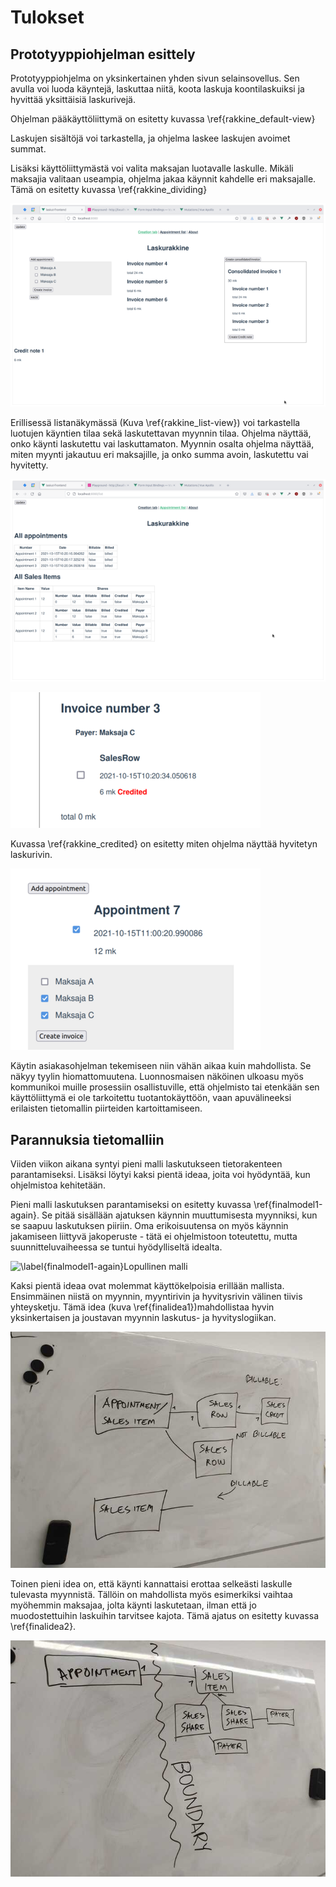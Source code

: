 # Tulokset

## Prototyyppiohjelman esittely

Prototyyppiohjelma on yksinkertainen yhden sivun selainsovellus. Sen avulla voi luoda käyntejä, laskuttaa niitä, koota laskuja koontilaskuiksi ja hyvittää yksittäisiä laskurivejä.

Ohjelman pääkäyttöliittymä on esitetty kuvassa \ref{rakkine_default-view}

Laskujen sisältöjä voi tarkastella, ja ohjelma laskee laskujen avoimet summat.

Lisäksi käyttöliittymästä voi valita maksajan luotavalle laskulle. Mikäli maksajia valitaan useampia, ohjelma jakaa käynnit kahdelle eri maksajalle. Tämä on esitetty kuvassa \ref{rakkine_dividing}


![\label{rakkine_default-view}Laskujen lisäysnäkymä](illustration/screenshots/Laskurakkine.png)

Erillisessä listanäkymässä (Kuva \ref{rakkine_list-view}) voi tarkastella luotujen käyntien tilaa sekä laskutettavan myynnin tilaa. Ohjelma näyttää, onko käynti laskutettu vai laskuttamaton. Myynnin osalta ohjelma näyttää, miten myynti jakautuu eri maksajille, ja onko summa avoin, laskutettu vai hyvitetty.

![\label{rakkine_list-view}Ohjelman listanäkymä](illustration/screenshots/List-view.png)

![\label{rakkine_credited}Ohjelma näyttää, että yksittäinen laskurivi on hyvitetty](illustration/screenshots/credited.png)

Kuvassa \ref{rakkine_credited} on esitetty miten ohjelma näyttää hyvitetyn laskurivin.

![\label{rakkine_dividing}Esimerkki käynnin jakamiesta usealle maksajalle](illustration/screenshots/Dividing.png)

Käytin asiakasohjelman tekemiseen niin vähän aikaa kuin mahdollista. Se näkyy tyylin hiomattomuutena. Luonnosmaisen näköinen ulkoasu myös kommunikoi muille prosessiin osallistuville, että ohjelmisto tai etenkään sen käyttöliittymä ei ole tarkoitettu tuotantokäyttöön, vaan apuvälineeksi erilaisten tietomallin piirteiden kartoittamiseen.

## Parannuksia tietomalliin
Viiden viikon aikana syntyi pieni malli laskutukseen tietorakenteen parantamiseksi. Lisäksi löytyi kaksi pientä ideaa, joita voi hyödyntää, kun ohjelmistoa kehitetään.

Pieni malli laskutuksen parantamiseksi on esitetty kuvassa \ref{finalmodel1-again}. Se pitää sisällään ajatuksen käynnin muuttumisesta myynniksi, kun se saapuu laskutuksen piiriin. Oma erikoisuutensa on myös käynnin jakamiseen liittyvä jakoperuste - tätä ei ohjelmistoon toteutettu, mutta suunnitteluvaiheessa se tuntui hyödylliseltä idealta.

![\label{finalmodel1-again}Lopullinen malli](illustration/malli4.jpg)

Kaksi pientä ideaa ovat molemmat käyttökelpoisia erillään mallista. Ensimmäinen niistä on myynnin, myyntirivin ja hyvitysrivin välinen tiivis yhteysketju. Tämä idea (kuva \ref{finalidea1})mahdollistaa hyvin yksinkertaisen ja joustavan myynnin laskutus- ja hyvityslogiikan.

![\label{finalidea1}Idea 1](illustration/final-idea-1.jpg)

Toinen pieni idea on, että käynti kannattaisi erottaa selkeästi laskulle tulevasta myynnistä. Tällöin on mahdollista myös esimerkiksi vaihtaa myöhemmin maksajaa, jolta käynti laskutetaan, ilman että jo muodostettuihin laskuihin tarvitsee kajota. Tämä ajatus on esitetty kuvassa \ref{finalidea2}.

![\label{finalidea2}Idea 2](illustration/final-idea-2.jpg)
